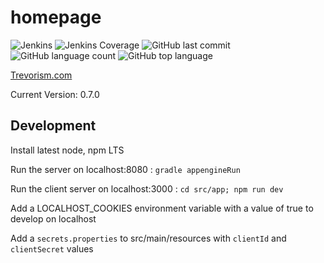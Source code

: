 # homepage
![Jenkins](https://img.shields.io/jenkins/build/http/trevorism-build.eastus.cloudapp.azure.com/homepage)
![Jenkins Coverage](https://img.shields.io/jenkins/coverage/jacoco/http/trevorism-build.eastus.cloudapp.azure.com/homepage)
![GitHub last commit](https://img.shields.io/github/last-commit/trevorism/homepage)
![GitHub language count](https://img.shields.io/github/languages/count/trevorism/homepage)
![GitHub top language](https://img.shields.io/github/languages/top/trevorism/homepage)
 
[Trevorism.com](https://trevorism.com)

Current Version: 0.7.0

## Development

Install latest node, npm LTS

Run the server on localhost:8080 : `gradle appengineRun`

Run the client server on localhost:3000 : `cd src/app; npm run dev`

Add a LOCALHOST_COOKIES environment variable with a value of true to develop on localhost

Add a `secrets.properties` to src/main/resources with `clientId` and `clientSecret` values
